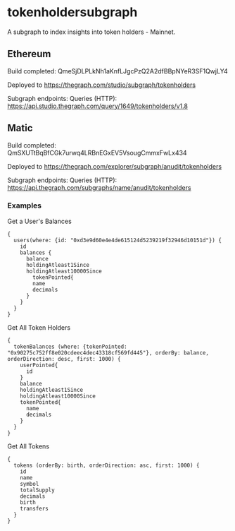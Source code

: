 # tokenholdersubgraph
A subgraph to index insights into token holders - Mainnet.


## Ethereum
Build completed: QmeSjDLPLkNh1aKnfLJgcPzQ2A2dfBBpNYeR3SF1QwjLY4

Deployed to https://thegraph.com/studio/subgraph/tokenholders

Subgraph endpoints:
Queries (HTTP):     https://api.studio.thegraph.com/query/1649/tokenholders/v1.8

## Matic
Build completed: QmSXUTtBqBfCGk7urwq4LRBnEGxEV5VsougCmmxFwLx434

Deployed to https://thegraph.com/explorer/subgraph/anudit/tokenholders

Subgraph endpoints:
Queries (HTTP):     https://api.thegraph.com/subgraphs/name/anudit/tokenholders

### Examples

Get a User's Balances
```gql
{
  users(where: {id: "0xd3e9d60e4e4de615124d5239219f32946d10151d"}) {
    id
    balances {
      balance
      holdingAtleast1Since
      holdingAtleast10000Since
    	tokenPointed{
        name
        decimals
      }
    }
  }
}
```

Get All Token Holders
```gql
{
  tokenBalances (where: {tokenPointed: "0x90275c752ff8e020cdeec4dec43318cf569fd445"}, orderBy: balance, orderDirection: desc, first: 1000) {
    userPointed{
      id
    }
    balance
    holdingAtleast1Since
    holdingAtleast10000Since
    tokenPointed{
      name
      decimals
    }
  }
}
```

Get All Tokens
```gql
{
  tokens (orderBy: birth, orderDirection: asc, first: 1000) {
    id
    name
    symbol
    totalSupply
    decimals
    birth
    transfers
  }
}
```
